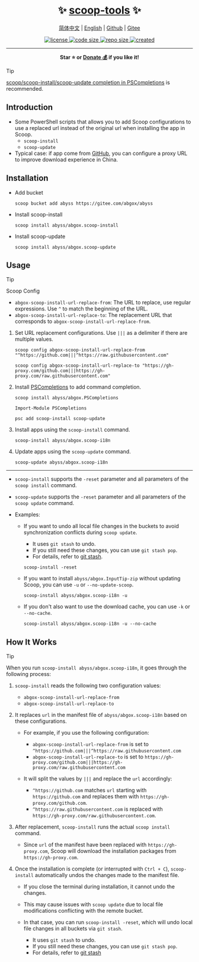 <h1 align="center">✨ <a href="https://scoop-tools.abgox.com">scoop-tools</a> ✨</h1>

<p align="center">
    <a href="readme.zh-CN.md">简体中文</a> |
    <a href="readme.md">English</a> |
    <a href="https://github.com/abgox/scoop-tools">Github</a> |
    <a href="https://gitee.com/abgox/scoop-tools">Gitee</a>
</p>

<p align="center">
    <a href="https://github.com/abgox/scoop-tools/blob/main/license">
        <img src="https://img.shields.io/github/license/abgox/scoop-tools" alt="license" />
    </a>
    <a href="https://img.shields.io/github/languages/code-size/abgox/scoop-tools.svg">
        <img src="https://img.shields.io/github/languages/code-size/abgox/scoop-tools.svg" alt="code size" />
    </a>
    <a href="https://img.shields.io/github/repo-size/abgox/scoop-tools.svg">
        <img src="https://img.shields.io/github/repo-size/abgox/scoop-tools.svg" alt="repo size" />
    </a>
    <a href="https://github.com/abgox/scoop-tools">
        <img src="https://img.shields.io/github/created-at/abgox/scoop-tools" alt="created" />
    </a>
</p>

---

<p align="center">
  <strong>Star ⭐️ or <a href="https://abgox.com/donate">Donate 💰</a> if you like it!</strong>
</p>

> [!Tip]
>
> [scoop/scoop-install/scoop-update completion in PSCompletions](https://github.com/abgox/PSCompletions) is recommended.

## Introduction

- Some PowerShell scripts that allows you to add Scoop configurations to use a replaced url instead of the original url when installing the app in Scoop.
  - `scoop-install`
  - `scoop-update`
- Typical case: if app come from [GitHub](https://github.com), you can configure a proxy URL to improve download experience in China.

## Installation

- Add bucket

  ```shell
  scoop bucket add abyss https://gitee.com/abgox/abyss
  ```

- Install scoop-install

  ```shell
  scoop install abyss/abgox.scoop-install
  ```

- Install scoop-update

  ```shell
  scoop install abyss/abgox.scoop-update
  ```

## Usage

> [!Tip]
> Scoop Config
>
> - `abgox-scoop-install-url-replace-from`: The URL to replace, use regular expressions. Use `^` to match the beginning of the URL.
> - `abgox-scoop-install-url-replace-to`: The replacement URL that corresponds to `abgox-scoop-install-url-replace-from`.

1. Set URL replacement configurations. Use `|||` as a delimiter if there are multiple values.

   ```shell
   scoop config abgox-scoop-install-url-replace-from "^https://github.com|||^https://raw.githubusercontent.com"
   ```

   ```shell
   scoop config abgox-scoop-install-url-replace-to "https://gh-proxy.com/github.com|||https://gh-proxy.com/raw.githubusercontent.com"
   ```

2. Install [PSCompletions](https://gitee.com/abgox/PSCompletions) to add command completion.

   ```shell
   scoop install abyss/abgox.PSCompletions
   ```

   ```shell
   Import-Module PSCompletions
   ```

   ```shell
   psc add scoop-install scoop-update
   ```

3. Install apps using the `scoop-install` command.

   ```shell
   scoop-install abyss/abgox.scoop-i18n
   ```

4. Update apps using the `scoop-update` command.

   ```shell
   scoop-update abyss/abgox.scoop-i18n
   ```

---

- `scoop-install` supports the `-reset` parameter and all parameters of the `scoop install` command.
- `scoop-update` supports the `-reset` parameter and all parameters of the `scoop update` command.

- Examples:

  - If you want to undo all local file changes in the buckets to avoid synchronization conflicts during `scoop update`.

    - It uses `git stash` to undo.
    - If you still need these changes, you can use `git stash pop`.
    - For details, refer to [git stash](https://git-scm.com/docs/git-stash).

    ```shell
    scoop-install -reset
    ```

  - If you want to install `abyss/abgox.InputTip-zip` without updating Scoop, you can use `-u` or `--no-update-scoop`.

    ```shell
    scoop-install abyss/abgox.scoop-i18n -u
    ```

  - If you don't also want to use the download cache, you can use `-k` or `--no-cache`.

    ```shell
    scoop-install abyss/abgox.scoop-i18n -u --no-cache
    ```

## How It Works

> [!Tip]
>
> When you run `scoop-install abyss/abgox.scoop-i18n`, it goes through the following process:

1. `scoop-install` reads the following two configuration values:

   - `abgox-scoop-install-url-replace-from`
   - `abgox-scoop-install-url-replace-to`

2. It replaces `url` in the manifest file of `abyss/abgox.scoop-i18n` based on these configurations.

   - For example, if you use the following configuration:

     - `abgox-scoop-install-url-replace-from` is set to `^https://github.com|||^https://raw.githubusercontent.com`
     - `abgox-scoop-install-url-replace-to` is set to `https://gh-proxy.com/github.com|||https://gh-proxy.com/raw.githubusercontent.com`

   - It will split the values by `|||` and replace the `url` accordingly:

     - `^https://github.com` matches `url` starting with `https://github.com` and replaces them with `https://gh-proxy.com/github.com`.
     - `^https://raw.githubusercontent.com` is replaced with `https://gh-proxy.com/raw.githubusercontent.com`.

3. After replacement, `scoop-install` runs the actual `scoop install` command.

   - Since `url` of the manifest have been replaced with `https://gh-proxy.com`, Scoop will download the installation packages from `https://gh-proxy.com`.

4. Once the installation is complete (or interrupted with `Ctrl + C`), `scoop-install` automatically undos the changes made to the manifest file.

   - If you close the terminal during installation, it cannot undo the changes.
   - This may cause issues with `scoop update` due to local file modifications conflicting with the remote bucket.
   - In that case, you can run `scoop-install -reset`, which will undo local file changes in all buckets via `git stash`.

     - It uses `git stash` to undo.
     - If you still need these changes, you can use `git stash pop`.
     - For details, refer to [git stash](https://git-scm.com/docs/git-stash)
